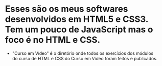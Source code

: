 # Esses são os meus softwares desenvolvidos em HTML5 e CSS3. Tem um pouco de JavaScript mas o foco é no HTML e CSS.
- "Curso em Vídeo" é o diretório onde todos os exercícios dos módulos do curso de HTML e CSS do Curso em Vídeo foram feitos e publicados.
